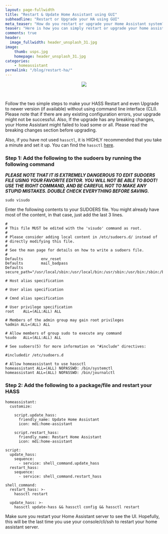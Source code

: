 ```yaml
---
layout: page-fullwidth
title: "Restart & Update Home Assistant using GUI"
subheadline: "Restart or Upgrade your HA using GUI"
meta_teaser: "How do you restart or upgrade your Home Assistant system?"
teaser: "Here is how you can simply restart or upgrade your home assistant system using a few mouse clicks instead of using SSH or console. This comes in handy when you are too lazy to log into your Home Assistant server to do the restart or upgrade to a newer version."
comments: true
header:
  image_fullwidth: header_unsplash_31.jpg
image:
    thumb: usps.jpg
    homepage: header_unsplash_31.jpg
categories:
    - homeassistant
permalink: "/blog/restart-ha/"    
---
```

<center><img src="{{site.url}}/images/restart-ha-gui.jpg"></center>
<p>&nbsp;</p>
<p>Follow the two simple steps to make your HASS Restart and even Upgrade to newer version (if available) without using command line interface (CLI). Please note that if there are any existing configuration errors, your upgrade might not be successful. Also, If the upgrade has any breaking changes, your Home Assistant might failed to load some or all. Please read the breaking changes section before upgrading.</p>

Also, if you have not used `hassctl`, it is HIGHLY recommended that you take a minute and set it up. You can find the `hassctl` <a target="_blank" href="https://github.com/dale3h/hassctl">here</a>.

### Step 1: Add the following to the sudoers by running the following command 

<em><strong>PLEASE NOTE THAT IT IS EXTREMELY DANGEROUS TO EDIT SUDOERS FILE USING YOUR FAVORITE EDITOR. YOU WILL NOT BE ABLE TO BOOT! USE THE RIGHT COMMAND, AND BE CAREFUL NOT TO MAKE ANY STUPID MISTAKES. DOUBLE CHECK EVERYTHING BEFORE SAVING.</strong></em>

```
sudo visudo
```

Enter the following contents to your SUDOERS file. You might already have most of the content, in that case, just add the last 3 lines.

```
#
# This file MUST be edited with the 'visudo' command as root.
#
# Please consider adding local content in /etc/sudoers.d/ instead of
# directly modifying this file.
#
# See the man page for details on how to write a sudoers file.
#
Defaults        env_reset
Defaults        mail_badpass
Defaults        secure_path="/usr/local/sbin:/usr/local/bin:/usr/sbin:/usr/bin:/sbin:/bin:/snap/bin"

# Host alias specification

# User alias specification

# Cmnd alias specification

# User privilege specification
root    ALL=(ALL:ALL) ALL

# Members of the admin group may gain root privileges
%admin ALL=(ALL) ALL

# Allow members of group sudo to execute any command
%sudo   ALL=(ALL:ALL) ALL

# See sudoers(5) for more information on "#include" directives:

#includedir /etc/sudoers.d

# Allow homeassistant to use hassctl
homeassistant ALL=(ALL) NOPASSWD: /bin/systemctl
homeassistant ALL=(ALL) NOPASSWD: /bin/journalctl
```

### Step 2: Add the following to a package/file and restart your HASS

```
homeassistant:
  customize:
  
    script.update_hass:
      friendly_name: Update Home Assistant
      icon: mdi:home-assistant

    script.restart_hass:
      friendly_name: Restart Home Assistant
      icon: mdi:home-assistant

script:
  update_hass:
    sequence:
      - service: shell_command.update_hass
  restart_hass:
    sequence:
      - service: shell_command.restart_hass

shell_command:
  restart_hass: >-
    hassctl restart

  update_hass: >-
    hassctl update-hass && hassctl config && hassctl restart
```

Make sure you restart your Home Assistant server to see the UI. Hopefully, this will be the last time you use your console/cli/ssh to restart your home assistant server.
